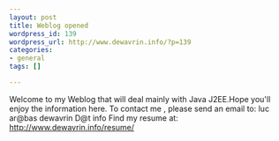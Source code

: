 ```yaml
--- 
layout: post
title: Weblog opened
wordpress_id: 139
wordpress_url: http://www.dewavrin.info/?p=139
categories: 
- general
tags: []

---
```

Welcome to my Weblog that will deal mainly with Java J2EE.Hope you&#39;ll enjoy the information here.
To contact me , please send an email to:  luc ar@bas dewavrin D@t info Find my resume at: http://www.dewavrin.info/resume/

